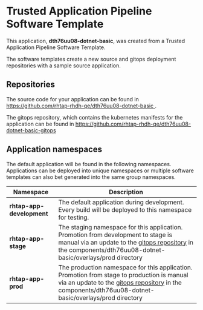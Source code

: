 # Trusted Application Pipeline Software Template

This application, **dth76uu08-dotnet-basic**, was created from a Trusted Application Pipeline Software Template.

The software templates create a new source and gitops deployment repositories with a sample source application. 

## Repositories

The source code for your application can be found in [https://github.com/rhtap-rhdh-qe/dth76uu08-dotnet-basic ](https://github.com/rhtap-rhdh-qe/dth76uu08-dotnet-basic ).
 
The gitops repository, which contains the kubernetes manifests for the application can be found in 
[https://github.com/rhtap-rhdh-qe/dth76uu08-dotnet-basic-gitops ](https://github.com/rhtap-rhdh-qe/dth76uu08-dotnet-basic-gitops ) 

## Application namespaces 

The default application will be found in the following namespaces. Applications can be deployed into unique namespaces or multiple software templates can also bet generated into the same group namespaces.  

|  Namespace   |  Description   |  
| -------- | -------- |   
| **rhtap-app-development** | The default application during development. Every build will be deployed to this namespace for testing. | 
| **rhtap-app-stage** | The staging namespace for this application. Promotion from development to stage is manual via an update to the [gitops repository](https://github.com/rhtap-rhdh-qe/dth76uu08-dotnet-basic-gitops ) in the components/dth76uu08-dotnet-basic/overlays/prod directory |  
| **rhtap-app-prod** | The production namespace for this application. Promotion from stage to production is manual via an update to the [gitops repository](https://github.com/rhtap-rhdh-qe/dth76uu08-dotnet-basic-gitops ) in the components/dth76uu08-dotnet-basic/overlays/prod directory | 